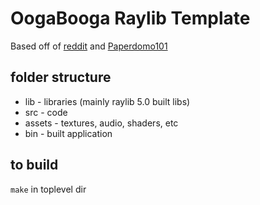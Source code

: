 # OogaBooga Raylib Template
Based off of [reddit](https://www.reddit.com/r/raylib/comments/sh586x/hi_im_trying_to_get_raylib_to_work_on_mac_ive/) and [ Paperdomo101 ]( https://github.com/Paperdomo101/Raylib-Experiments/tree/main/Template-4.0.0 )
## folder structure
- lib - libraries (mainly raylib 5.0 built libs)
- src - code
- assets - textures, audio, shaders, etc
- bin - built application

## to build
`make` in toplevel dir
